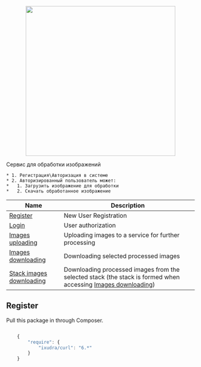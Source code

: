 <p align="center"><a href="https://laravel.com" target="_blank"><img src="https://raw.githubusercontent.com/laravel/art/master/logo-lockup/5%20SVG/2%20CMYK/1%20Full%20Color/laravel-logolockup-cmyk-red.svg" width="400"></a></p

# Сервис для обработки изображений
    * 1. Регистрация\Авторизация в системе
    * 2. Авторизированный пользователь может:
    *   1. Загрузить изображение для обработки
    *   2. Скачать обработанное изображение
    
Name | Description
------------ | ------------
[Register]({{url}}/api/register)     | New User Registration
[Login]({{url}}/api/login)   | User authorization
[Images uploading](https://kirschbaumdevelopment.com)   | Uploading images to a service for further processing
[Images downloading](https://64robots.com)   | Downloading selected processed images
[Stack images downloading](https://cubettech.com) | Downloading processed images from the selected stack (the stack is formed when accessing [Images downloading](https://64robots.com))
    
## Register
Pull this package in through Composer.

```js

    {
        "require": {
            "ixudra/curl": "6.*"
        }
    }

```
